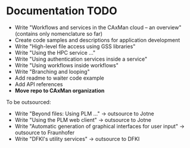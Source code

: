 # Documentation TODO
* Write "Workflows and services in the CAxMan cloud – an overview" (contains only nomenclature so far)
* Create code samples and descriptions for application development
* Write "High-level file access using GSS libraries"
* Write "Using the HPC service ..."
* Write "Using authentication services inside a service"
* Write "Using workflows inside workflows"
* Write "Branching and looping"
* Add readme to waiter code example
* Add API references
* **Move repo to CAxMan organization**

To be outsourced:
* Write "Beyond files: Using PLM ..." -> outsource to Jotne
* Write "Using the PLM web client" -> outsource to Jotne
* Write "Automatic generation of graphical interfaces for user input" -> outsource to Fraunhofer
* Write "DFKI's utility services" -> outsource to DFKI